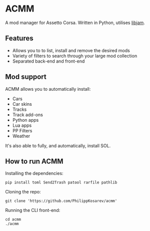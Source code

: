 # ACMM
A mod manager for Assetto Corsa. Written in Python, utilises [libjam](https://github.com/PhilippKosarev/libjam).

## Features
- Allows you to to list, install and remove the desired mods
- Variety of filters to search through your large mod collection
- Separated back-end and front-end

## Mod support
ACMM allows you to automatically install:
- Cars
- Car skins
- Tracks
- Track add-ons
- Python apps
- Lua apps
- PP Filters
- Weather

It's also able to fully, and automatically, install SOL.

## How to run ACMM
Installing the dependencies:
```
pip install toml Send2Trash patool rarfile pathlib
```

Cloning the repo:
```
git clone 'https://github.com/PhilippKosarev/acmm'
```

Running the CLI front-end:
```
cd acmm
./acmm
```
